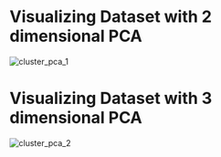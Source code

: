 #  Visualizing Dataset with 2 dimensional PCA 

![cluster_pca_1](https://user-images.githubusercontent.com/42675875/84777287-04300a80-afff-11ea-8f80-2c3a32958bdf.png)

# Visualizing Dataset with 3 dimensional PCA

![cluster_pca_2](https://user-images.githubusercontent.com/42675875/84777540-56712b80-afff-11ea-9e4a-22b646569f13.png)
